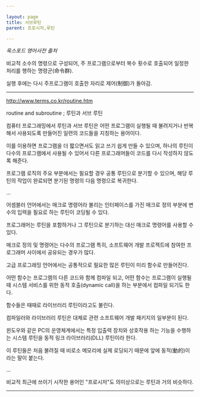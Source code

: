 ```yaml
---

layout: page
title: 서브루틴
parent: 프로시저,루틴

---
```



_옥스포드 영어사전 출처_

비교적 소수의 명령으로 구성되어, 주 프로그램으로부터 복수 횟수로 호출되어 일정한 처리를 행하는 명령군(命令群). 

실행 후에는 다시 주프로그램이 호출한 자리로 제어(制御)가 돌아감.

***

<http://www.terms.co.kr/routine.htm>

routine and subroutine ; 루틴과 서브 루틴

컴퓨터 프로그래밍에서 루틴과 서브 루틴은 어떤 프로그램이 실행될 때 불려지거나 반복해서 사용되도록 만들어진 일련의 코드들을 지칭하는 용어이다. 

이를 이용하면 프로그램을 더 짧으면서도 읽고 쓰기 쉽게 만들 수 있으며, 하나의 루틴이 다수의 프로그램에서 사용될 수 있어서 다른 프로그래머들이 코드를 다시 작성하지 않도록 해준다. 

프로그램 로직의 주요 부분에서는 필요할 경우 공통 루틴으로 분기할 수 있으며, 해당 루틴의 작업이 완료되면 분기된 명령의 다음 명령으로 복귀한다.

...

어셈블러 언어에서는 매크로 명령어라 불리는 인터페이스를 가진 매크로 정의 부분에 변수의 입력을 필요로 하는 루틴이 코딩될 수 있다. 

프로그래머는 루틴을 포함하거나 그 루틴으로 분기하는 대신 매크로 명령어를 사용할 수 있다. 

매크로 정의 및 명령어는 다수의 프로그램 특히, 소프트웨어 개발 프로젝트에 참여한 프로그래머 사이에서 공유되는 경우가 많다.

고급 프로그래밍 언어에서는 공통적으로 필요한 많은 루틴이 미리 함수로 만들어진다. 

어떤 함수는 프로그램의 다른 코드와 함께 컴파일 되고, 어떤 함수는 프로그램이 실행될 때 시스템 서비스를 위한 동적 호출(dynamic call)을 하는 부분에서 컴파일 되기도 한다. 

함수들은 때때로 라이브러리 루틴이라고도 불린다. 

컴파일러와 라이브러리 루틴은 대체로 관련 소프트웨어 개발 패키지의 일부분이 된다.

윈도우와 같은 PC의 운영체계에서는 특정 입출력 장치와 상호작용 하는 기능을 수행하는 시스템 루틴을 동적 링크 라이브러리(DLL) 루틴이라 한다. 

이 루틴들은 처음 불려질 때 비로소 메모리에 실제 로딩되기 때문에 앞에 동적(動的)이라는 말이 붙는다.

...

비교적 최근에 쓰이기 시작한 용어인 "프로시저"도 의미상으로는 루틴과 거의 비슷하다.

***
